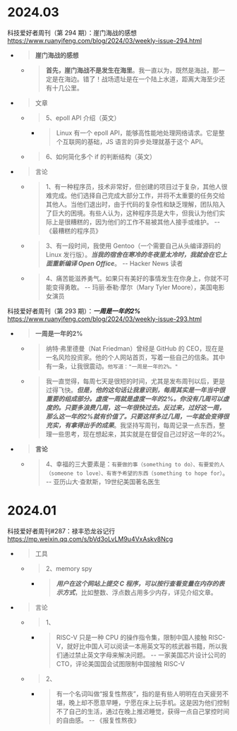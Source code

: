
# 2024.03

科技爱好者周刊（第 294 期）：崖门海战的感想 https://www.ruanyifeng.com/blog/2024/03/weekly-issue-294.html
- > **崖门海战的感想**
  * > **首先，崖门海战不是发生在海里**。我一直以为，既然是海战，那一定是在海边。错了！战场遗址是在一个陆上水道，距离大海至少还有十几公里。
- > 文章
  * > 5、epoll API 介绍（英文）
    + > Linux 有一个 epoll API，能够高性能地处理网络请求。它是整个互联网的基础，JS 语言的异步处理就基于这个 API。
  * > 6、如何简化多个 if 的判断结构（英文）
- > 言论
  * > 1、有一种程序员，技术非常好，但创建的项目过于复杂，其他人很难完成。他们选择自己完成大部分工作，并将不太重要的任务交给其他人。当他们退出时，由于代码的复杂性和缺乏理解，团队陷入了巨大的困境。有些人认为，这种程序员是大牛，但我认为他们实际上是很糟糕的，因为他们的工作不易被其他人接手或维护。 -- 《最糟糕的程序员》
  * > 3、有一段时间，我使用 Gentoo（一个需要自己从头编译源码的 Linux 发行版）。***当我的宿舍在寒冷的冬夜里太冷时，我就会在它上面重新编译 Open Office***。 -- Hacker News 读者
  * > 4、痛苦能滋养勇气。如果只有美好的事情发生在你身上，你就不可能变得勇敢。 -- 玛丽·泰勒·摩尔（Mary Tyler Moore），美国电影女演员

科技爱好者周刊（第 293 期）：***一周是一年的2%*** https://www.ruanyifeng.com/blog/2024/03/weekly-issue-293.html
- > **一周是一年的2%**
  * > 纳特·弗里德曼（Nat Friedman）曾经是 GitHub 的 CEO，现在是一名风险投资家。他的个人网站首页，写着一些自己的信条。其中有一条，让我很震动。`他写道："一周是一年的2%。"`
  * > 我一直觉得，每周七天是很短的时间，尤其是发布周刊以后，更是过得飞快。***但是，他的这句话让我意识到，每周其实是一年当中很重要的组成部分。虚度一周就是虚度一年的2%。你没有几周可以虚度的。只要多浪费几周，这一年很快过去。反过来，过好这一周，那么这一年的2%就有价值了。只要这样多过几周，一年就会变得很充实，有拿得出手的成果***。我坚持写周刊，每周记录一点东西，整理一些思考，现在想起来，其实就是在督促自己过好这一年的2%。
- > **言论**
  * > 4、幸福的三大要素是：`有要做的事（something to do）、有要爱的人（someone to love）、有寄予希望的东西（something to hope for）`。 -- 亚历山大·查默斯，19世纪美国著名医生

# 2024.01

科技爱好者周刊#287：禄丰恐龙谷记行 https://mp.weixin.qq.com/s/bVd3oLvLM9u4VxAskv8Ncg
- > 工具
  * > 2、memory spy
    + > ***用户在这个网站上提交 C 程序，可以按行查看变量在内存的表示方式***，比如整数、浮点数占用多少内存，详见介绍文章。
- > 言论
  * > 1、
    + > RISC-V 只是一种 CPU 的操作指令集，限制中国人接触 RISC-V，就好比中国人可以阅读一本用英文写的核武器书籍，所以我们通过禁止英文字母来解决问题。 -- 一家美国芯片设计公司的 CTO，评论美国国会试图限制中国接触 RISC-V
  * > 2、
    + > 有一个名词叫做“报复性熬夜”，指的是有些人明明在白天疲劳不堪，晚上却不愿意早睡，宁愿在床上玩手机。这是因为他们控制不了自己的生活，通过在晚上推迟睡觉，获得一点自己掌控时间的自由感。 -- 《报复性熬夜》